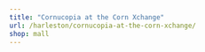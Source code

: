 ```yaml
---
title: "Cornucopia at the Corn Xchange"
url: /harleston/cornucopia-at-the-corn-xchange/
shop: mall
---
```

